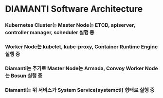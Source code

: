 # DIAMANTI Software Architecture
### Kubernetes Cluster는 Master Node는 ETCD, apiserver, controller manager, scheduler 실행 중
### Worker Node는 kubelet, kube-proxy, Container Runtime Engine 실행 중
### Diamanti는 추가로 Master Node는 Armada, Convoy Worker Node는 Bosun 실행 중
### Diamanti는 위 서비스가 System Service(systemctl) 형태로 실행 중

